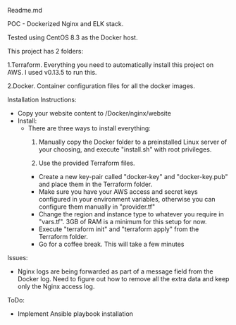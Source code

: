 Readme.md

POC - Dockerized Nginx and ELK stack.

Tested using CentOS 8.3 as the Docker host.

This project has 2 folders:

1.Terraform. Everything you need to automatically install this project on AWS. I used v0.13.5 to run this.

2.Docker. Container configuration files for all the docker images.


Installation Instructions:
- Copy your website content to /Docker/nginx/website
- Install:
  - There are three ways to install everything:
    1. Manually copy the Docker folder to a preinstalled Linux server of your choosing, and execute "install.sh" with root privileges.

    2. Use the provided Terraform files.
      - Create a new key-pair called "docker-key" and "docker-key.pub" and place them in the Terraform folder.
      - Make sure you have your AWS access and secret keys configured in your environment variables, otherwise you can configure them manually in "provider.tf"
      - Change the region and instance type to whatever you require in "vars.tf". 3GB of RAM is a minimum for this setup for now.
      - Execute "terraform init" and "terraform apply" from the Terraform folder.
      - Go for a coffee break. This will take a few minutes


Issues:
- Nginx logs are being forwarded as part of a message field from the Docker log. Need to figure out how to remove all the extra data and keep only the Nginx access log.

ToDo:
- Implement Ansible playbook installation

